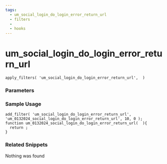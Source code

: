 ```yaml
---
tags: 
  - um_social_login_do_login_error_return_url
  - filters
  - 
  - hooks
---
```

# um\_social\_login\_do\_login\_error\_return\_url

``` php:no-line-numbers
apply_filters( 'um_social_login_do_login_error_return_url',  )
```
<div class='hook-sep'></div>

### Parameters

<div class='hook-sep'></div>



### Sample Usage

``` php:no-line-numbers
add_filter( 'um_social_login_do_login_error_return_url', 'um_0132024_social_login_do_login_error_return_url', 10, 0 );
function um_0132024_social_login_do_login_error_return_url(  ){
  return ;
}
```
<div class='hook-sep'></div>



### Related Snippets

Nothing was found

